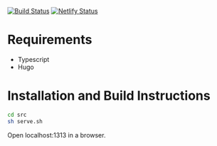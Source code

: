 [![Build Status](https://travis-ci.com/APlagman/AlexPlagman.com.svg?branch=master)](https://travis-ci.com/APlagman/AlexPlagman.com)
[![Netlify Status](https://api.netlify.com/api/v1/badges/37ea850f-8c42-42af-84ce-8305756f6ac3/deploy-status)](https://app.netlify.com/sites/alexplagman/deploys)

# Requirements

* Typescript
* Hugo

# Installation and Build Instructions

```bash
cd src
sh serve.sh
```
Open localhost:1313 in a browser.
